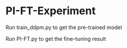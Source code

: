 # PI-FT-Experiment

Run train_ddpm.py to get the pre-trained model

Run PI-FT.py to get the fine-tuning result
